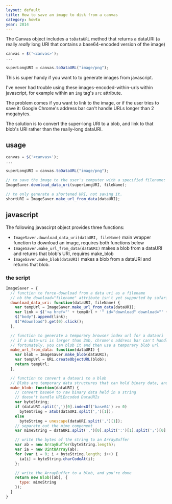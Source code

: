 ```yaml
---
layout: default
title: How to save an image to disk from a canvas
category: howto
year: 2014
---
```

The Canvas object includes a `toDataURL` method that returns a dataURI (a really *really* long URI that contains a base64-encoded version of the image)

```js
canvas = $('<canvas>');
...

superLongURI = canvas.toDataURL("image/png");
```

This is super handy if you want to to generate images from javascript.

I've never had trouble using these images-encoded-within-urls within javascript, for example within an `img` tag's `src` attribute.

The problem comes if you want to link to the image, or if the user tries to save it: Google Chrome's address bar can't handle URLs longer than 2 megabytes.

The solution is to convert the super-long URI to a blob, and link to that blob's URI rather than the really-long dataURI.

## usage

```js
canvas = $('<canvas>');
...

superLongURI = canvas.toDataURL("image/png");

// to save the image to the user's computer with a specified filename:
ImageSaver.download_data_uri(superLongURI, fileName);

// to only generate a shortened URI, not saving it.
shortURI = ImageSaver.make_url_from_data(dataURI);
```


## javascript

The following javascirpt object provides three functions:

*   `ImageSaver.download_data_uri(dataURI, fileName)` main wrapper function to download an image, requires both functions below
*   `ImageSaver.make_url_from_data(dataURI)` makes a blob from a dataURI and returns that blob's URI, requires make_blob
*   `ImageSaver.make_blob(dataURI)` makes a blob from a dataURI and returns that blob.

### the script

```js
ImageSaver = {
  // function to force-download from a data uri as a filename
  // nb the download="filename" attribute isn't yet supported by safari
  download_data_uri: function(dataURI, fileName) {
    var tempUrl = ImageSaver.make_url_from_data(dataURI);
    var link = $('<a href="' + tempUrl + '" id="download" download="' + fileName + '" target="_blank"> </a>');
    $("body").append(link);
    $("#download").get(0).click();
  },

  // function to generate a temporary browser index url for a datauri
  // if a data-uri is larger than 2mb, chrome's address bar can't handle it.
  // fortunately, you can blob it and then use a temporary blob url
  make_url_from_data: function(dataURI) {
    var blob = ImageSaver.make_blob(dataURI);
    var tempUrl = URL.createObjectURL(blob);
    return tempUrl;
  },

  // function to convert a datauri to a blob
  // Blobs are temporary data structures that can hold binary data, and make that data accessible through a short url. They can probably do other things too; I have no idea.
  make_blob: function(dataURI) {
    // convert base64 to raw binary data held in a string
    // doesn't handle URLEncoded DataURIs
    var byteString;
    if (dataURI.split(',')[0].indexOf('base64') >= 0)
      byteString = atob(dataURI.split(',')[1]);
    else
      byteString = unescape(dataURI.split(',')[1]);
    // separate out the mime component
    var mimeString = dataURI.split(',')[0].split(':')[1].split(';')[0];

    // write the bytes of the string to an ArrayBuffer
    var ab = new ArrayBuffer(byteString.length);
    var ia = new Uint8Array(ab);
    for (var i = 0; i < byteString.length; i++) {
      ia[i] = byteString.charCodeAt(i);
    };

    // write the ArrayBuffer to a blob, and you're done
    return new Blob([ab], {
      type: mimeString
    });
  }
}
```

